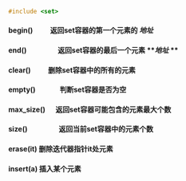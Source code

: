 ```c++
#include <set>

```

#### begin() 　　 返回set容器的第一个元素的 ***地址***

#### end() 　　　　 返回set容器的最后一个元素 ***地址* **

#### clear() 　　 删除set容器中的所有的元素

#### empty() 　　　 判断set容器是否为空

#### max_size() 　 返回set容器可能包含的元素最大个数

#### size() 　　　　 返回当前set容器中的元素个数

#### erase(it)            删除迭代器指针it处元素  

#### insert(a)            插入某个元素